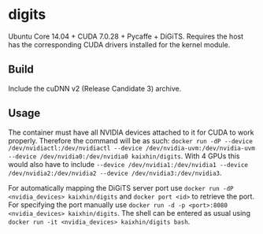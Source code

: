 digits
======
Ubuntu Core 14.04 + CUDA 7.0.28 + Pycaffe + DiGiTS. Requires the host has the corresponding CUDA drivers installed for the kernel module.

Build
-----
Include the cuDNN v2 (Release Candidate 3) archive.

Usage
-----
The container must have all NVIDIA devices attached to it for CUDA to work properly.
Therefore the command will be as such: `docker run -dP --device /dev/nvidiactl:/dev/nvidiactl --device /dev/nvidia-uvm:/dev/nvidia-uvm --device /dev/nvidia0:/dev/nvidia0 kaixhin/digits`.
With 4 GPUs this would also have to include `--device /dev/nvidia1:/dev/nvidia1 --device /dev/nvidia2:/dev/nvidia2 --device /dev/nvidia3:/dev/nvidia3`.

For automatically mapping the DiGiTS server port use `docker run -dP <nvidia_devices> kaixhin/digits` and `docker port <id>` to retrieve the port.
For specifying the port manually use `docker run -d -p <port>:8080 <nvidia_devices> kaixhin/digits`.
The shell can be entered as usual using `docker run -it <nvidia_devices> kaixhin/digits bash`.

